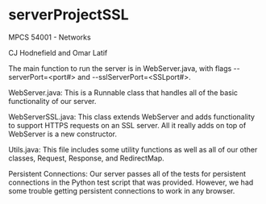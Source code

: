 # serverProjectSSL
MPCS 54001 - Networks

CJ Hodnefield and Omar Latif

The main function to run the server is in WebServer.java, with flags --serverPort=<port#> and --sslServerPort=<SSLport#>.

WebServer.java:
This is a Runnable class that handles all of the basic functionality of our server.

WebServerSSL.java:
This class extends WebServer and adds functionality to support HTTPS requests on an SSL server. All it really adds on top of WebServer is a new constructor.

Utils.java:
This file includes some utility functions as well as all of our other classes, Request, Response, and RedirectMap.

Persistent Connections:
Our server passes all of the tests for persistent connections in the Python test script that was provided.
However, we had some trouble getting persistent connections to work in any browser.
